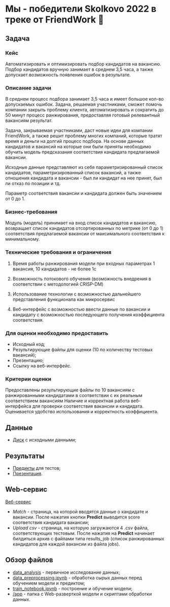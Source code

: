 # Мы - победители Skolkovo 2022 в треке от FriendWork  :moyai:

## Задача
### Кейс   
Автоматизировать и оптимизировать подбор кандидатов на вакансию. Подбор кандидатов вручную занимает в среднем 3,5 часа, а также допускает возможность появления ошибок в результате.

### Описание задачи  
В среднем процесс подбора занимает 3,5 часа и имеет большое кол-во допускаемых ошибок. Задача, решаемая участниками, сможет помочь компании  закрыть проблему клиента, автоматизировать и сократить до 50 минут процесс ранжирования, предоставляя готовый релевантный вакансиям результат. 

Задача, закрываемая участниками, даст новые идеи для компании FriendWork, а также решит проблему многих компаний, которые тратят время и деньги на долгий процесс подбора.
На основе данных кандидатов и вакансий на которые они были приняты необходимо обучить модель предсказания соответствия кандидата предлагаемой вакансии.

Исходные данные представляют из себя параметризированный список кандидатов, параметризированный список вакансий, а также отношения кандидата и вакансии - был ли кандидат на нее принят, был ли отказ по позиции и тд.

Параметр соответствия вакансии и кандидата должен быть значением от 0 до 1.

### Бизнес-требования  
Модуль (модель) принимает на вход список кандидатов и вакансию, возвращает список кандидатов отсортированных по метрике (от 0 до 1) соответствия предлагаемой вакансии от максимального соответствия к минимальному.

### Технические требования и ограничения  
1. Время работы ранжирования модели при входных параметрах 1 вакансия, 10 кандидатов - не более 1с

2. Возможность потокового обучения (возможность внедрения в соответствии с методологией CRISP-DM)

3. Использование технологии с возможностью дальнейшего представления функционала как микросервис

4. Веб-интерфейс с возможностью ввести данные по вакансии и кандидату с возможностью последующего получения коэффициента соответствия.

 

### Для оценки необходимо предоставить  
- Исходный код;  
-  Результирующие файлы для оценки (10 по количеству тестовых вакансий);  
- Презентацию;  
- Ссылку на веб-интерфейс.  

### Критерии оценки  
Предоставлены результирующие файлы по 10 вакансиям с ранжированными кандидатами в соответствии с их реальным соответствием вакансиям
Наличие и корректная работа веб-интерфейса для проверки соответствия вакансии и кандидата. Оценивается удобство использования и корректность коэффициента.

## Данные

- [Диск](https://drive.google.com/drive/folders/10F0gjEGF_46Sr1Ck5hvORo1wT3xdKO24?usp=sharing) с исходными данными;  


## Результаты

- [Предикты](https://drive.google.com/drive/folders/10nSRddXjc61tMGTSaeIOIx_VzqU00v6K?usp=sharing) для тестов;  
- [Презентация](https://github.com/PunkButterfly/hackathon-skolkovo2022/blob/main/presentation.pdf).  


## Web-сервис

[Веб-сервис](https://punkbutterfly-hackathon-skolkovo-appinfo-v9i24y.streamlitapp.com/)  
 * _Match_ - страница, на которой вводятся данные о кандидате и вакансии. После нажатия кнопки **Predict** выводится score соответствия кандидата вакансии;  
 * _Upload_ _csv_ - страница, на которую загружаются 4 .csv файла, соответствующих тестовым. После нажатия на **Predict** начинает билдиться архив с файлами типа results_job (список ранжированных кандидатов для каждой вакансии из файла jobs).


## Обзор файлов

- [data_analysis](https://github.com/PunkButterfly/hackathon-skolkovo2022/blob/main/data_analysis.ipynb) - первичное исследование данных;  
- [data_preprocessing.ipynb](https://github.com/PunkButterfly/hackathon-skolkovo2022/blob/main/data_preprocessing.ipynb) - обработка сырых данных перед обучением модели и предиктом;  
- [train_notebook.ipynb](https://github.com/PunkButterfly/hackathon-skolkovo2022/blob/main/train_notebook.ipynb) - построение и обучение модели;  
- [/app](https://github.com/PunkButterfly/Hackathon-Skolkovo/tree/main/app) - папка с Web-разверткой модели и скриптами обработки данных.
